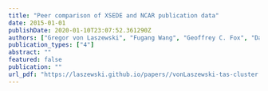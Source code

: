 ```yaml
---
title: "Peer comparison of XSEDE and NCAR publication data"
date: 2015-01-01
publishDate: 2020-01-10T23:07:52.361290Z
authors: ["Gregor von Laszewski", "Fugang Wang", "Geoffrey C. Fox", "David L. Hart", "Thomas R. Furlani", "Robert L. DeLeon", "Steven M. Gallo"]
publication_types: ["4"]
abstract: ""
featured: false
publication: ""
url_pdf: "https://laszewski.github.io/papers//vonLaszewski-tas-cluster.pdf"
---
```


